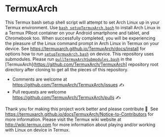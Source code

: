 TermuxArch
===============
This Termux bash setup shell script will attempt to set Arch Linux up in your Termux environment.  Use [`bash setupTermuxArch.bash`](https://termuxarch.github.io/TermuxArch/setupTermuxArch.bash) to install Arch Linux in a Termux PRoot container on your Android smartphone and tablet, and Chromebook too.  When successfully completed, you will be experiencing the pleasure of the Linux command prompt in Arch Linux in Termux on your device.  See https://termuxarch.github.io/TermuxArch/docs/install for options how to run [`setupTermuxArch.bash`](https://termuxarch.github.io/TermuxArch/setupTermuxArch.bash) on device.  This repository uses submodules.  Please run [`pullTermuxArchSubmodules.bash`](https://github.com/TermuxArch/TermuxArch/blob/master/pullTermuxArchSubmodules.bash) in the [TermuxArch](https://github.com/TermuxArch/TermuxArch] repository root directory after cloning to get all the pieces of this repository.

* Comments are welcome at https://github.com/TermuxArch/TermuxArch/issues ✍ 
* Pull requests are welcome https://github.com/TermuxArch/TermuxArch/pulls ✍ 

Thank you for making this project work better and please contribute 🔆  See https://termuxarch.github.io/docsTermuxArch/Notice-to-Contributors for more information.  Please visit the Termux wiki website at http://wiki.termux.com for more information about playing and/or working with Linux on device in Termux.


